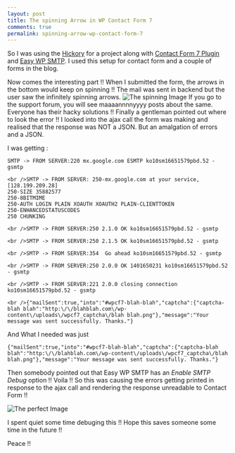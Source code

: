 ```yaml
---
layout: post
title: The spinning Arrow in WP Contact Form 7
comments: true
permalink: spinning-arrow-wp-contact-form-7
---
```


So I was using the [Hickory](http://themeforest.net/item/hickory-a-wordpress-magazine-theme/5437524) for a project along with [Contact Form 7 Plugin](http://wordpress.org/plugins/contact-form-7/) and [Easy WP SMTP](http://wordpress.org/support/view/plugin-reviews/easy-wp-smtp). I used this setup for contact form and a couple of forms in the blog.

Now comes the interesting part !! When I submitted the form, the arrows in the bottom would keep on spinning !! The mail was sent in backend but the user saw the infinitely spinning arrows.
![The spinning Image](https://dl.dropboxusercontent.com/u/56592400/Screen%20Shot%202014-06-02%20at%2012.47.08%20am.png)
If you go to the support forum, you will see maaaannnnyyyy posts about the same. Everyone has their hacky solutions !! Finally a gentleman pointed out where to look the error !! I looked into the ajax call the form was making and realised that the response was NOT a JSON. But an amalgation of errors and a JSON.

I was getting :

    SMTP -> FROM SERVER:220 mx.google.com ESMTP ko10sm16651579pbd.52 - gsmtp

    <br />SMTP -> FROM SERVER: 250-mx.google.com at your service, [128.199.209.28]
    250-SIZE 35882577
    250-8BITMIME
    250-AUTH LOGIN PLAIN XOAUTH XOAUTH2 PLAIN-CLIENTTOKEN
    250-ENHANCEDSTATUSCODES
    250 CHUNKING

    <br />SMTP -> FROM SERVER:250 2.1.0 OK ko10sm16651579pbd.52 - gsmtp

    <br />SMTP -> FROM SERVER:250 2.1.5 OK ko10sm16651579pbd.52 - gsmtp

    <br />SMTP -> FROM SERVER:354  Go ahead ko10sm16651579pbd.52 - gsmtp

    <br />SMTP -> FROM SERVER:250 2.0.0 OK 1401650231 ko10sm16651579pbd.52 - gsmtp

    <br />SMTP -> FROM SERVER:221 2.0.0 closing connection ko10sm16651579pbd.52 - gsmtp

    <br />{"mailSent":true,"into":"#wpcf7-blah-blah","captcha":{"captcha-blah blah":"http:\/\/blahblah.com\/wp-content\/uploads\/wpcf7_captcha\/blah blah.png"},"message":"Your message was sent successfully. Thanks."}

And What I needed was just

    {"mailSent":true,"into":"#wpcf7-blah-blah","captcha":{"captcha-blah blah":"http:\/\/blahblah.com\/wp-content\/uploads\/wpcf7_captcha\/blah blah.png"},"message":"Your message was sent successfully. Thanks."}

Then somebody pointed out that Easy WP SMTP has an *Enable SMTP Debug* option !! Voila !! So this was causing the errors getting printed in response to the ajax call and rendering the response unreadable to Contact Form !!

![The perfect Image](https://dl.dropboxusercontent.com/u/56592400/Screenshot%202014-06-02%2000.49.16.png)

I spent quiet some time debuging this !! Hope this saves someone some time in the future !!

Peace !!